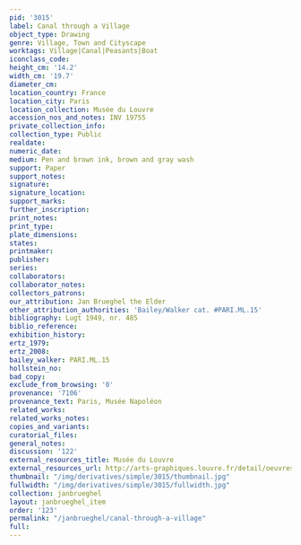 ```yaml
---
pid: '3015'
label: Canal through a Village
object_type: Drawing
genre: Village, Town and Cityscape
worktags: Village|Canal|Peasants|Boat
iconclass_code:
height_cm: '14.2'
width_cm: '19.7'
diameter_cm:
location_country: France
location_city: Paris
location_collection: Musée du Louvre
accession_nos_and_notes: INV 19755
private_collection_info:
collection_type: Public
realdate:
numeric_date:
medium: Pen and brown ink, brown and gray wash
support: Paper
support_notes:
signature:
signature_location:
support_marks:
further_inscription:
print_notes:
print_type:
plate_dimensions:
states:
printmaker:
publisher:
series:
collaborators:
collaborator_notes:
collectors_patrons:
our_attribution: Jan Brueghel the Elder
other_attribution_authorities: 'Bailey/Walker cat. #PARI.ML.15'
bibliography: Lugt 1949, nr. 485
biblio_reference:
exhibition_history:
ertz_1979:
ertz_2008:
bailey_walker: PARI.ML.15
hollstein_no:
bad_copy:
exclude_from_browsing: '0'
provenance: '7106'
provenance_text: Paris, Musée Napoléon
related_works:
related_works_notes:
copies_and_variants:
curatorial_files:
general_notes:
discussion: '122'
external_resources_title: Musée du Louvre
external_resources_url: http://arts-graphiques.louvre.fr/detail/oeuvres/1/109897-Canal-traversant-un-village-anime-de-petites-figures
thumbnail: "/img/derivatives/simple/3015/thumbnail.jpg"
fullwidth: "/img/derivatives/simple/3015/fullwidth.jpg"
collection: janbrueghel
layout: janbrueghel_item
order: '123'
permalink: "/janbrueghel/canal-through-a-village"
full:
---
```

